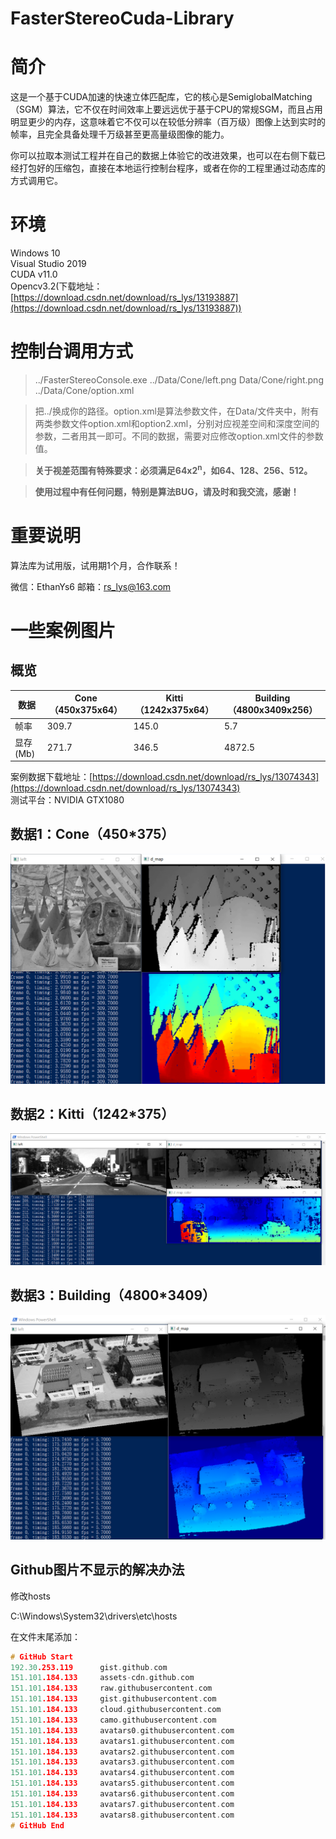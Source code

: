 # FasterStereoCuda-Library

# 简介

这是一个基于CUDA加速的快速立体匹配库，它的核心是SemiglobalMatching（SGM）算法，它不仅在时间效率上要远远优于基于CPU的常规SGM，而且占用明显更少的内存，这意味着它不仅可以在较低分辨率（百万级）图像上达到实时的帧率，且完全具备处理千万级甚至更高量级图像的能力。

你可以拉取本测试工程并在自己的数据上体验它的改进效果，也可以在右侧下载已经打包好的压缩包，直接在本地运行控制台程序，或者在你的工程里通过动态库的方式调用它。

# 环境

Windows 10<br>
Visual Studio 2019<br>
CUDA v11.0<br>
Opencv3.2(下载地址：[https://download.csdn.net/download/rs_lys/13193887](https://download.csdn.net/download/rs_lys/13193887))

# 控制台调用方式

>../FasterStereoConsole.exe ../Data/Cone/left.png Data/Cone/right.png ../Data/Cone/option.xml<br>

>把../换成你的路径。option.xml是算法参数文件，在Data/文件夹中，附有两类参数文件option.xml和option2.xml，分别对应视差空间和深度空间的参数，二者用其一即可。不同的数据，需要对应修改option.xml文件的参数值。

><b>关于视差范围有特殊要求：必须满足64x2<sup>n</sup>，如64、128、256、512。</b>

><b>使用过程中有任何问题，特别是算法BUG，请及时和我交流，感谢！</b>

# 重要说明

算法库为试用版，试用期1个月，合作联系！

微信：EthanYs6
邮箱：rs_lys@163.com

# 一些案例图片
## 概览
| 数据 | Cone（450x375x64） | Kitti（1242x375x64） | Building（4800x3409x256） |
| ------ | ------ | ------ | ------ |
| 帧率 | 309.7 | 145.0 | 5.7 |
| 显存(Mb) | 271.7 | 346.5 | 4872.5 |

案例数据下载地址：[https://download.csdn.net/download/rs_lys/13074343](https://download.csdn.net/download/rs_lys/13074343)<br>
测试平台：NVIDIA GTX1080

## 数据1：Cone（450*375）
<div align=center>
<img src="https://github.com/ethan-li-coding/FasterStereoCuda-Library/blob/master/Data/diagram/Cone.png">
</div>

## 数据2：Kitti（1242*375）
<div align=center>
<img src="https://github.com/ethan-li-coding/FasterStereoCuda-Library/blob/master/Data/diagram/Kitti.png">
</div>

## 数据3：Building（4800*3409）
<div align=center>
<img src="https://github.com/ethan-li-coding/FasterStereoCuda-Library/blob/master/Data/diagram/Building.png">
</div>

## Github图片不显示的解决办法
修改hosts

C:\Windows\System32\drivers\etc\hosts

在文件末尾添加：
```cpp
# GitHub Start
192.30.253.119      gist.github.com
151.101.184.133     assets-cdn.github.com
151.101.184.133     raw.githubusercontent.com
151.101.184.133     gist.githubusercontent.com
151.101.184.133     cloud.githubusercontent.com
151.101.184.133     camo.githubusercontent.com
151.101.184.133     avatars0.githubusercontent.com
151.101.184.133     avatars1.githubusercontent.com
151.101.184.133     avatars2.githubusercontent.com
151.101.184.133     avatars3.githubusercontent.com
151.101.184.133     avatars4.githubusercontent.com
151.101.184.133     avatars5.githubusercontent.com
151.101.184.133     avatars6.githubusercontent.com
151.101.184.133     avatars7.githubusercontent.com
151.101.184.133     avatars8.githubusercontent.com
# GitHub End

```

